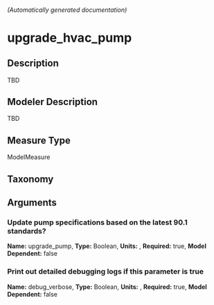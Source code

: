 

###### (Automatically generated documentation)

# upgrade_hvac_pump

## Description
TBD

## Modeler Description
TBD

## Measure Type
ModelMeasure

## Taxonomy


## Arguments


### Update pump specifications based on the latest 90.1 standards?

**Name:** upgrade_pump,
**Type:** Boolean,
**Units:** ,
**Required:** true,
**Model Dependent:** false


### Print out detailed debugging logs if this parameter is true

**Name:** debug_verbose,
**Type:** Boolean,
**Units:** ,
**Required:** true,
**Model Dependent:** false






